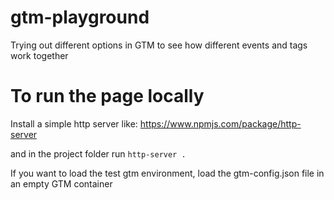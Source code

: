 # gtm-playground
Trying out different options in GTM to see how different events and tags work together

# To run the page locally
Install a simple http server like:
https://www.npmjs.com/package/http-server

and in the project folder run 
`http-server .`


If you want to load the test gtm environment, load the gtm-config.json file in an empty GTM container
